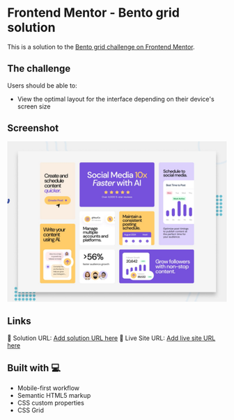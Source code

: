 # Frontend Mentor - Bento grid solution

This is a solution to the [Bento grid challenge on Frontend Mentor](https://www.frontendmentor.io/challenges/bento-grid-RMydElrlOj).

## The challenge

Users should be able to:

- View the optimal layout for the interface depending on their device's screen size

## Screenshot

![Design preview for the Bento grid coding challenge](./preview.jpg)

## Links

🚀 Solution URL: [Add solution URL here](https://github.com/anabelena/bento-grid-main)
🚀 Live Site URL: [Add live site URL here](https://your-live-site-url.com)

## Built with 💻

- Mobile-first workflow
- Semantic HTML5 markup
- CSS custom properties
- CSS Grid
